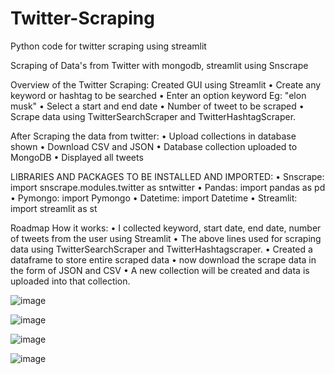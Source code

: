 # Twitter-Scraping
Python code for twitter scraping using streamlit

Scraping of Data's from Twitter with mongodb, streamlit using Snscrape

Overview of the Twitter Scraping:
Created GUI using Streamlit
•	Create any keyword or hashtag to be searched
•	Enter an option keyword Eg: "elon musk"
•	Select a start and end date
•	Number of tweet to be scraped
•	Scrape data using TwitterSearchScraper and TwitterHashtagScraper.

After Scraping the data from twitter:
•	Upload collections in database shown
•	Download CSV and JSON
•	Database collection uploaded to MongoDB
•	Displayed all tweets

LIBRARIES AND PACKAGES TO BE INSTALLED AND IMPORTED:
•	Snscrape: import snscrape.modules.twitter as sntwitter
•	Pandas: import pandas as pd
•	Pymongo: import Pymongo
•	Datetime: import Datetime
•	Streamlit: import streamlit as st

Roadmap How it works:
•	I collected keyword, start date, end date, number of tweets from the user using Streamlit
•	The above lines used for scraping data using TwitterSearchScraper and TwitterHashtagscraper.
•	Created a dataframe to store entire scraped data
•	now download the scrape data in the form of JSON and CSV
•	A new collection will be created and data is uploaded into that collection.

![image](https://user-images.githubusercontent.com/56815918/232958350-77492863-730c-4127-908e-7ebbdcfcbbda.png)


![image](https://user-images.githubusercontent.com/56815918/232958399-b80d43ed-b27a-4ba1-b972-fdadc6644d01.png)



![image](https://user-images.githubusercontent.com/56815918/232957308-58e512c9-4690-4730-b57e-c6bf43983621.png)



![image](https://user-images.githubusercontent.com/56815918/232957478-a69ffcc4-0b23-4d40-9495-fedbde0bc73c.png)


